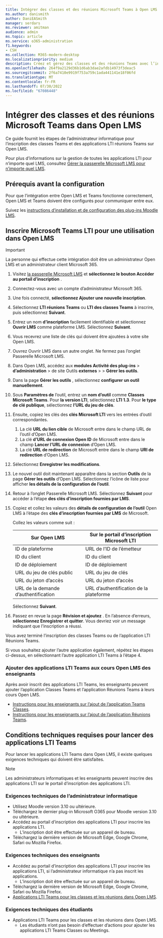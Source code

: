 ```yaml
---
title: Intégrer des classes et des réunions Microsoft Teams à Open LMS
ms.author: danismith
author: DaniEASmith
manager: serdars
ms.reviewer: amitman
audience: admin
ms.topic: article
ms.service: o365-administration
f1.keywords:
- CSH
ms.collection: M365-modern-desktop
ms.localizationpriority: medium
description: Créez et gérez des classes et des réunions Teams avec l’interopérabilité des outils d’apprentissage Microsoft pour Open LMS.
ms.openlocfilehash: 264f9a2129d36b1d6ab3dae2afdb14973f3deac5
ms.sourcegitcommit: 2f6a7410e9919f753a759c1ada441141e18f06fd
ms.translationtype: MT
ms.contentlocale: fr-FR
ms.lasthandoff: 07/30/2022
ms.locfileid: "67086448"
---
```

# <a name="integrate-microsoft-teams-classes-and-meetings-within-open-lms"></a>Intégrer des classes et des réunions Microsoft Teams dans Open LMS

Ce guide fournit les étapes de l’administrateur informatique pour l’inscription des classes Teams et des applications LTI réunions Teams sur Open LMS.

Pour plus d’informations sur la gestion de toutes les applications LTI pour n’importe quel LMS, consultez [Gérer la passerelle Microsoft LMS pour n’importe quel LMS](manage-microsoft-one-lti.md).

## <a name="prerequisites-before-set-up"></a>Prérequis avant la configuration

Pour que l’intégration entre Open LMS et Teams fonctionne correctement, Open LMS et Teams doivent être configurés pour communiquer entre eux.

Suivez les [instructions d’installation et de configuration des plug-ins Moodle LMS](open-lms-plugin-configuration.md).

## <a name="register-microsoft-teams-lti-for-use-in-open-lms"></a>Inscrire Microsoft Teams LTI pour une utilisation dans Open LMS

> [!IMPORTANT]
> La personne qui effectue cette intégration doit être un administrateur Open LMS et un administrateur client Microsoft 365.

1. Visitez [la passerelle Microsoft LMS](https://lti.microsoft.com/) et **sélectionnez le bouton Accéder au portail d’inscription** .

2. Connectez-vous avec un compte d’administrateur Microsoft 365.

3. Une fois connecté, **sélectionnez Ajouter une nouvelle inscription**.

4. Sélectionnez **LTI réunions Teams** ou **LTI des classes Teams** à inscrire, puis sélectionnez **Suivant**.

5. Entrez un nom **d’inscription** facilement identifiable et sélectionnez **Ouvrir LMS** comme plateforme LMS. Sélectionnez **Suivant**.

6. Vous recevrez une liste de clés qui doivent être ajoutées à votre site Open LMS.

7. Ouvrez Ouvrir LMS dans un autre onglet. Ne fermez pas l’onglet Passerelle Microsoft LMS.

8. Dans Open LMS, accédez aux **modules Activité des plug-ins** >  **d’administration** >  de site Outils **externes** >  > **Gérer les outils**.

9. Dans la page **Gérer les outils** , sélectionnez **configurer un outil manuellement**.

10. Sous **Paramètres de** l’outil, entrez un **nom d’outil** comme **Classes Microsoft Teams**. Pour **la version LTI**, sélectionnez **LTI 1.3**. Pour **le type de clé publique**, sélectionnez **l’URL du jeu de clés**.

11. Ensuite, copiez les clés des **clés Microsoft LTI** vers les entrées d’outil correspondantes.
    1. La clé **URL du lien cible** de Microsoft entre dans le champ URL de l’outil d’Open LMS.
    1. La clé **d’URL de connexion Open ID** de Microsoft entre dans le champ **Lancer l’URL de connexion** d’Open LMS.
    1. La clé **URL de redirection** de Microsoft entre dans le champ **URI de redirection** d’Open LMS.

12. Sélectionnez **Enregistrer les modifications**.

13. Le nouvel outil doit maintenant apparaître dans la section **Outils** de la page **Gérer les outils** d’Open LMS. Sélectionnez l’icône de liste pour afficher **les détails de la configuration de l’outil**.

14. Retour à l’onglet Passerelle Microsoft LMS. Sélectionnez **Suivant** pour accéder à l’étape **des clés d’inscription fournies par LMS**.

15. Copiez et collez les valeurs des **détails de configuration de l’outil** Open LMS à l’étape des **clés d’inscription fournies par LMS** de Microsoft.

    Collez les valeurs comme suit :

    | Sur Open LMS | Sur le portail d’inscription Microsoft LTI |
    | --------- | ------------------------------------ |
    | ID de plateforme | URL de l’ID de l’émetteur |
    | ID du client | ID du client |
    | ID de déploiement | ID de déploiement |
    | URL du jeu de clés public | URL du jeu de clés |
    | URL du jeton d’accès | URL du jeton d’accès |
    | URL de la demande d’authentification | URL d’authentification de la plateforme |

    Sélectionnez **Suivant**.

16. Passez en revue la page **Révision et ajoutez** . En l’absence d’erreurs, **sélectionnez Enregistrer et quitter**. Vous devriez voir un message indiquant que l’inscription a réussi.

Vous avez terminé l’inscription des classes Teams ou de l’application LTI Réunions Teams.

Si vous souhaitez ajouter l’autre application également, répétez les étapes ci-dessus, en sélectionnant l’autre application LTI Teams à l’étape 4.

### <a name="add-teams-lti-apps-to-educators-open-lms-courses"></a>Ajouter des applications LTI Teams aux cours Open LMS des enseignants

Après avoir inscrit des applications LTI Teams, les enseignants peuvent ajouter l’application Classes Teams et l’application Réunions Teams à leurs cours Open LMS.

- [Instructions pour les enseignants sur l’ajout de l’application Teams Classes](https://support.microsoft.com/topic/use-microsoft-teams-classes-in-your-lms-ac6a1e34-32f7-45e6-b83e-094185a1e78a).
- [Instructions pour les enseignants sur l’ajout de l’application Réunions Teams](https://support.microsoft.com/topic/use-microsoft-teams-meetings-in-your-lms-11b6095d-f90b-42b9-ab77-4dcff2bb3b76).

## <a name="technical-requirements-to-launch-teams-lti-apps"></a>Conditions techniques requises pour lancer des applications LTI Teams

Pour lancer les applications LTI Teams dans Open LMS, il existe quelques exigences techniques qui doivent être satisfaites.

> [!NOTE]
> Les administrateurs informatiques et les enseignants peuvent inscrire des applications LTI sur le portail d’inscription des applications LTI.

### <a name="it-admin-technical-requirements"></a>Exigences techniques de l’administrateur informatique

- Utilisez Moodle version 3.10 ou ultérieure.
- Téléchargez le dernier plug-in Microsoft O365 pour Moodle version 3.10 ou ultérieure.
- Accédez au portail d’inscription des applications LTI pour inscrire les applications LTI.
  - L’inscription doit être effectuée sur un appareil de bureau.
- Téléchargez la dernière version de Microsoft Edge, Google Chrome, Safari ou Mozilla Firefox.

### <a name="educator-technical-requirements"></a>Exigences techniques des enseignants

- Accédez au portail d’inscription des applications LTI pour inscrire les applications LTI, si l’administrateur informatique n’a pas inscrit les applications.
  - L’inscription doit être effectuée sur un appareil de bureau.
- Téléchargez la dernière version de Microsoft Edge, Google Chrome, Safari ou Mozilla Firefox.
- [Applications LTI Teams pour les classes et les réunions dans Open LMS](#add-teams-lti-apps-to-educators-open-lms-courses).

### <a name="student-technical-requirements"></a>Exigences techniques des étudiants

- Applications LTI Teams pour les classes et les réunions dans Open LMS.
  - Les étudiants n’ont pas besoin d’effectuer d’actions pour ajouter les applications LTI Teams Classes ou Meetings.
